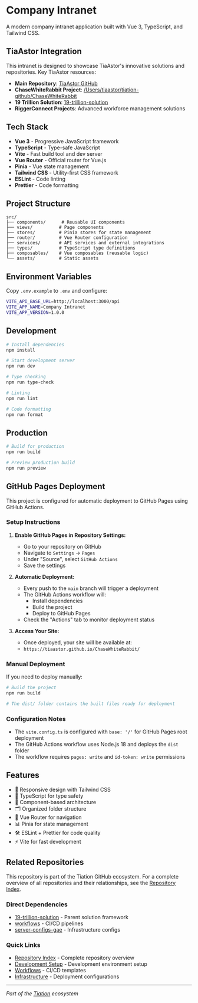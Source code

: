# Company Intranet

A modern company intranet application built with Vue 3, TypeScript, and Tailwind CSS.

## TiaAstor Integration

This intranet is designed to showcase TiaAstor's innovative solutions and repositories. Key TiaAstor resources:

- **Main Repository**: [TiaAstor GitHub](https://github.com/TiaAstor)
- **ChaseWhiteRabbit Project**: [/Users/tiaastor/tiation-github/ChaseWhiteRabbit](https://github.com/TiaAstor/ChaseWhiteRabbit)
- **19 Trillion Solution**: [19-trillion-solution](https://github.com/TiaAstor/19-trillion-solution)
- **RiggerConnect Projects**: Advanced workforce management solutions

## Tech Stack

- **Vue 3** - Progressive JavaScript framework
- **TypeScript** - Type-safe JavaScript
- **Vite** - Fast build tool and dev server
- **Vue Router** - Official router for Vue.js
- **Pinia** - Vue state management
- **Tailwind CSS** - Utility-first CSS framework
- **ESLint** - Code linting
- **Prettier** - Code formatting

## Project Structure

```
src/
├── components/      # Reusable UI components
├── views/          # Page components
├── stores/         # Pinia stores for state management
├── router/         # Vue Router configuration
├── services/       # API services and external integrations
├── types/          # TypeScript type definitions
├── composables/    # Vue composables (reusable logic)
└── assets/         # Static assets
```

## Environment Variables

Copy `.env.example` to `.env` and configure:

```bash
VITE_API_BASE_URL=http://localhost:3000/api
VITE_APP_NAME=Company Intranet
VITE_APP_VERSION=1.0.0
```

## Development

```bash
# Install dependencies
npm install

# Start development server
npm run dev

# Type checking
npm run type-check

# Linting
npm run lint

# Code formatting
npm run format
```

## Production

```bash
# Build for production
npm run build

# Preview production build
npm run preview
```

## GitHub Pages Deployment

This project is configured for automatic deployment to GitHub Pages using GitHub Actions.

### Setup Instructions

1. **Enable GitHub Pages in Repository Settings:**
   - Go to your repository on GitHub
   - Navigate to `Settings` → `Pages`
   - Under "Source", select `GitHub Actions`
   - Save the settings

2. **Automatic Deployment:**
   - Every push to the `main` branch will trigger a deployment
   - The GitHub Actions workflow will:
     - Install dependencies
     - Build the project
     - Deploy to GitHub Pages
   - Check the "Actions" tab to monitor deployment status

3. **Access Your Site:**
   - Once deployed, your site will be available at:
   - `https://tiaastor.github.io/ChaseWhiteRabbit/`

### Manual Deployment

If you need to deploy manually:

```bash
# Build the project
npm run build

# The dist/ folder contains the built files ready for deployment
```

### Configuration Notes

- The `vite.config.ts` is configured with `base: '/'` for GitHub Pages root deployment
- The GitHub Actions workflow uses Node.js 18 and deploys the `dist` folder
- The workflow requires `pages: write` and `id-token: write` permissions

## Features

- 📱 Responsive design with Tailwind CSS
- 🔧 TypeScript for type safety
- 🎨 Component-based architecture
- 🗂️ Organized folder structure
- 🔀 Vue Router for navigation
- 📊 Pinia for state management
- 🛠️ ESLint + Prettier for code quality
- ⚡ Vite for fast development

## Related Repositories

This repository is part of the Tiation GitHub ecosystem. For a complete overview of all repositories and their relationships, see the [Repository Index](./REPOSITORY_INDEX.md).

### Direct Dependencies
- [19-trillion-solution](../19-trillion-solution/) - Parent solution framework
- [workflows](../workflows/) - CI/CD pipelines
- [server-configs-gae](../server-configs-gae/) - Infrastructure configs

### Quick Links
- [Repository Index](./REPOSITORY_INDEX.md) - Complete repository overview
- [Development Setup](../ubuntu-dev-setup/README.md) - Development environment setup
- [Workflows](../workflows/) - CI/CD templates
- [Infrastructure](../server-configs-gae/) - Deployment configurations

---
*Part of the [Tiation](../tiation/) ecosystem*
